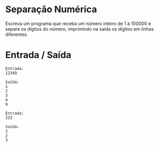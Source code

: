# Separação Numérica

Escreva um programa que receba um número inteiro de 1 à 100000 e separe os dígitos do número, imprimindo na saída os dígitos em linhas diferentes.

# Entrada / Saída

```
Entrada: 
12349	

Saída:
1
2
3
4
9
```

```
Entrada:
223	

Saída:
2
2
3
```